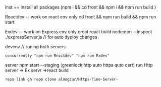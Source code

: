   inst  == install  all packages 
    (npm i && cd front && npm i && npm run build  )

  Reactdev -- work on react env only 
     cd front && npm run build && npm run start

  Exdev  -- work on Express env only creat react build 
     nodemon --inspect ./expressServer.js // for auto dyploy changes 

  devenv // runing both servers 

    concurrently "npm run Reactdev" "npm run Exdev"

  server
    npm start --staging (greenlock http auto https quto cert) run Http server => Ex servr =>react build 

    repo link gh repo clone almogzur/Https-Time-Server-